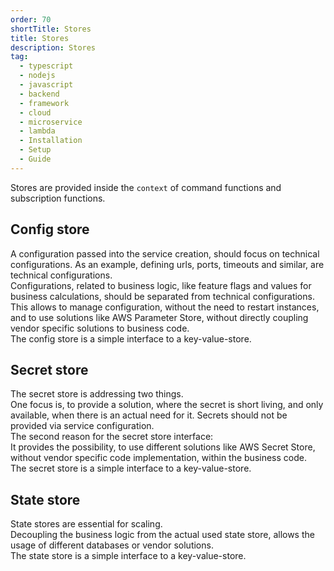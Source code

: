 ```yaml
---
order: 70
shortTitle: Stores
title: Stores
description: Stores
tag:
  - typescript
  - nodejs
  - javascript
  - backend
  - framework
  - cloud
  - microservice
  - lambda
  - Installation
  - Setup
  - Guide
---
```


Stores are provided inside the `context` of command functions and subscription functions.

## Config store

A configuration passed into the service creation, should focus on technical configurations. As an example, defining urls, ports, timeouts and similar, are technical configurations.  
Configurations, related to business logic, like feature flags and values for business calculations, should be separated from technical configurations. This allows to manage configuration, without the need to restart instances, and to use solutions like AWS Parameter Store, without directly coupling vendor specific solutions to business code.  
The config store is a simple interface to a key-value-store.

## Secret store

The secret store is addressing two things.  
One focus is, to provide a solution, where the secret is short living, and only available, when there is an actual need for it. Secrets should not be provided via service configuration.  
The second reason for the secret store interface:  
It provides the possibility, to use different solutions like AWS Secret Store, without vendor specific code implementation, within the business code.  
The secret store is a simple interface to a key-value-store.

## State store

State stores are essential for scaling.  
Decoupling the business logic from the actual used state store, allows the usage of different databases or vendor solutions.  
The state store is a simple interface to a key-value-store.
